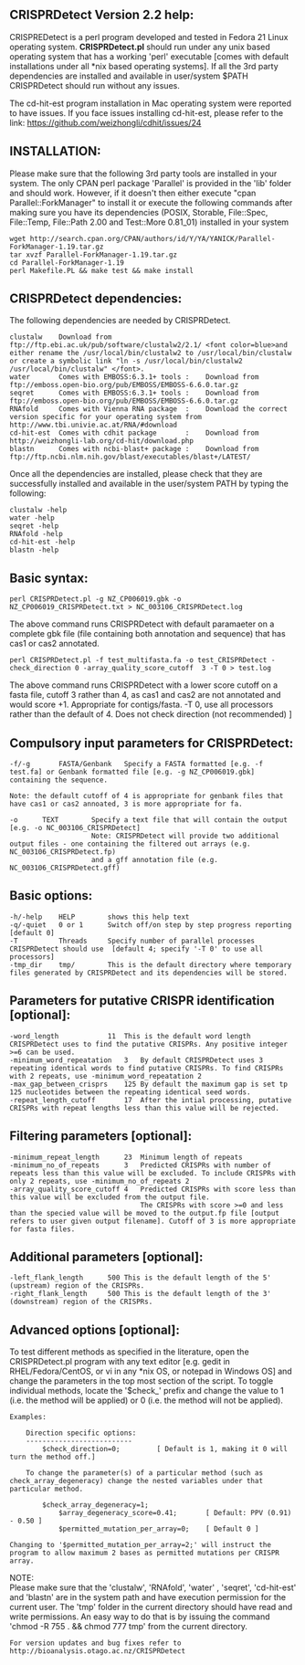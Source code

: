 CRISPRDetect Version 2.2 help:
---------------------
CRISPREDetect is a perl program developed and tested in Fedora 21 Linux operating system. <b>CRISPRDetect.pl</b> should run under any unix based 
operating system that has a working 'perl' executable [comes with default installations under all *nix based operating systems]. If all the
3rd party dependencies are installed and available in user/system $PATH CRISPRDetect should run without any issues. 

The cd-hit-est program installation in Mac operating system were reported to have issues. If you face issues installing cd-hit-est, please 
refer to the link: https://github.com/weizhongli/cdhit/issues/24   


INSTALLATION:
---------------------
Please make sure that the following 3rd party tools are installed in your system. The only CPAN perl package 'Parallel' is provided in the 'lib' folder 
and should work. However, if it doesn't then either execute "cpan Parallel::ForkManager" to install it or execute the following commands after making sure 
you have its dependencies (POSIX, Storable, File::Spec, File::Temp, File::Path 2.00 and Test::More 0.81_01) installed in your system

	wget http://search.cpan.org/CPAN/authors/id/Y/YA/YANICK/Parallel-ForkManager-1.19.tar.gz
	tar xvzf Parallel-ForkManager-1.19.tar.gz
	cd Parallel-ForkManager-1.19
	perl Makefile.PL && make test && make install



CRISPRDetect dependencies: 
---------------------
The following dependencies are needed by CRISPRDetect. 

	clustalw 	Download from ftp://ftp.ebi.ac.uk/pub/software/clustalw2/2.1/ <font color=blue>and either rename the /usr/local/bin/clustalw2 to /usr/local/bin/clustalw or create a symbolic link "ln -s /usr/local/bin/clustalw2 /usr/local/bin/clustalw" </font>.	
	water 		Comes with EMBOSS:6.3.1+ tools : 	Download from ftp://emboss.open-bio.org/pub/EMBOSS/EMBOSS-6.6.0.tar.gz
	seqret 		Comes with EMBOSS:6.3.1+ tools : 	Download from ftp://emboss.open-bio.org/pub/EMBOSS/EMBOSS-6.6.0.tar.gz
	RNAfold 	Comes with Vienna RNA package  :	Download the correct version specific for your operating system from http://www.tbi.univie.ac.at/RNA/#download
	cd-hit-est 	Comes with cdhit package  	   :	Download from http://weizhongli-lab.org/cd-hit/download.php  	
	blastn 		Comes with ncbi-blast+ package :	Download from ftp://ftp.ncbi.nlm.nih.gov/blast/executables/blast+/LATEST/


Once all the dependencies are installed, please check that they are successfully installed and available in the user/system PATH by typing the following:

	clustalw -help
	water -help
	seqret -help
	RNAfold -help
	cd-hit-est -help
	blastn -help


Basic syntax:	
---------------------

	perl CRISPRDetect.pl -g NZ_CP006019.gbk -o NZ_CP006019_CRISPRDetect.txt > NC_003106_CRISPRDetect.log

The above command runs CRISPRDetect with default paramaeter on a complete gbk file (file containing both annotation and sequence) that has cas1 or cas2 annotated.
	
	perl CRISPRDetect.pl -f test_multifasta.fa -o test_CRISPRDetect -check_direction 0 -array_quality_score_cutoff  3 -T 0 > test.log
        
The above command runs CRISPRDetect with a lower score cutoff on a fasta file, cutoff 3 rather than 4, as cas1 and cas2 are not annotated and would score +1. Appropriate for contigs/fasta. -T 0, use all processors rather than the default of 4. Does not check direction (not recommended) ]
	




Compulsory input parameters for CRISPRDetect:
---------------------
 
	-f/-g		FASTA/Genbank	Specify a FASTA formatted [e.g. -f test.fa] or Genbank formatted file [e.g. -g NZ_CP006019.gbk] containing the sequence. 		
	
	Note: the default cutoff of 4 is appropriate for genbank files that have cas1 or cas2 annoated, 3 is more appropriate for fa.
	
	-o		TEXT		Specify a text file that will contain the output [e.g. -o NC_003106_CRISPRDetect] 			
						Note: CRISPRDetect will provide two additional output files - one containing the filtered out arrays (e.g. NC_003106_CRISPRDetect.fp) 
						and a gff annotation file (e.g. NC_003106_CRISPRDetect.gff)
						
Basic options:
-------------						
	-h/-help	HELP		shows this help text
	-q/-quiet	0 or 1		Switch off/on step by step progress reporting [default 0]	
	-T			Threads		Specify number of parallel processes CRISPRDetect should use  [default 4; specify '-T 0' to use all processors]		
	-tmp_dir	tmp/		This is the default directory where temporary files generated by CRISPRDetect and its dependencies will be stored.	


Parameters for putative CRISPR identification [optional]:
--------------------------------------------------------	
	-word_length			11	This is the default word length CRISPRDetect uses to find the putative CRISPRs. Any positive integer >=6 can be used.
	-minimum_word_repeatation	3	By default CRISPRDetect uses 3 repeating identical words to find putative CRISPRs. To find CRISPRs with 2 repeats, use -minimum_word_repeatation 2	
	-max_gap_between_crisprs	125	By default the maximum gap is set tp 125 nucleotides between the repeating identical seed words.
	-repeat_length_cutoff		17	After the intial processing, putative CRISPRs with repeat lengths less than this value will be rejected.


Filtering parameters [optional]:
-------------------------------	
	-minimum_repeat_length		23	Minimum length of repeats 
	-minimum_no_of_repeats		3	Predicted CRISPRs with number of repeats less than this value will be excluded. To include CRISPRs with only 2 repeats, use -minimum_no_of_repeats 2
	-array_quality_score_cutoff	4	Predicted CRISPRs with score less than this value will be excluded from the output file. 
									The CRISPRs with score >=0 and less than the specied value will be moved to the output.fp file [output refers to user given output filename]. Cutoff of 3 is more appropriate for fasta files.
						

Additional parameters [optional]:
--------------------------------
	-left_flank_length		500	This is the default length of the 5' (upstream) region of the CRISPRs.
	-right_flank_length		500	This is the default length of the 3' (downstream) region of the CRISPRs.		
	


Advanced options [optional]:
---------------------------	
To test different methods as specified in the literature, open the CRISPRDetect.pl program with any text editor [e.g. gedit in RHEL/Fedora/CentOS, or vi in any *nix OS, or 
notepad in Windows OS] and change the parameters in the top most section of the script. To toggle individual methods, locate the '$check_' prefix and change the value to 1 
(i.e. the method will be applied) or 0 (i.e. the method will not be applied). 
	
	Examples:
		
		Direction specific options:
		--------------------------
			$check_direction=0;			[ Default is 1, making it 0 will turn the method off.] 
				
		To change the parameter(s) of a particular method (such as check_array_degeneracy) change the nested variables under that particular method.
		
			$check_array_degeneracy=1;	 
				$array_degeneracy_score=0.41; 		[ Default: PPV (0.91) - 0.50 ]
				$permitted_mutation_per_array=0; 	[ Default 0 ]
	
	Changing to '$permitted_mutation_per_array=2;' will instruct the program to allow maximum 2 bases as permitted mutations per CRISPR array.




NOTE:   
	Please make sure that the 'clustalw', 'RNAfold', 'water' , 'seqret', 'cd-hit-est' and 'blastn' are in the system path and have execution permission for the current user. The 'tmp'
	folder in the current directory should have read and write permissions. An easy way to do that is by issuing the command 'chmod -R 755 . && chmod 777 tmp' from the current directory.

	
           
	For version updates and bug fixes refer to http://bioanalysis.otago.ac.nz/CRISPRDetect  

 	
